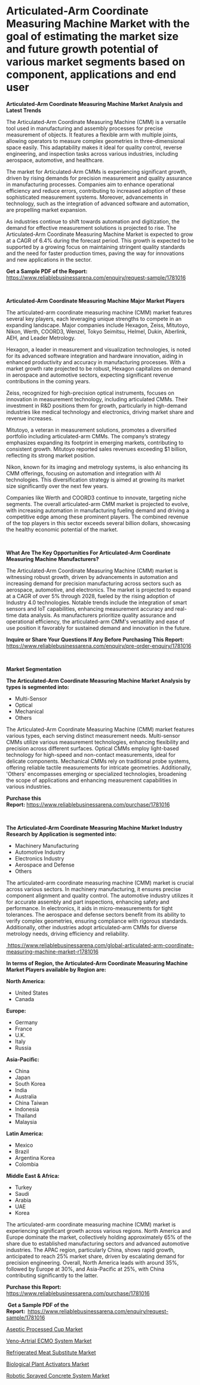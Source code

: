 <p><h1>Articulated-Arm Coordinate Measuring Machine Market with the goal of estimating the market size and future growth potential of various market segments based on component, applications and end user</h1></p><p><strong>Articulated-Arm Coordinate Measuring Machine Market Analysis and Latest Trends</strong></p>
<p><p>The Articulated-Arm Coordinate Measuring Machine (CMM) is a versatile tool used in manufacturing and assembly processes for precise measurement of objects. It features a flexible arm with multiple joints, allowing operators to measure complex geometries in three-dimensional space easily. This adaptability makes it ideal for quality control, reverse engineering, and inspection tasks across various industries, including aerospace, automotive, and healthcare.</p><p>The market for Articulated-Arm CMMs is experiencing significant growth, driven by rising demands for precision measurement and quality assurance in manufacturing processes. Companies aim to enhance operational efficiency and reduce errors, contributing to increased adoption of these sophisticated measurement systems. Moreover, advancements in technology, such as the integration of advanced software and automation, are propelling market expansion. </p><p>As industries continue to shift towards automation and digitization, the demand for effective measurement solutions is projected to rise. The Articulated-Arm Coordinate Measuring Machine Market is expected to grow at a CAGR of 6.4% during the forecast period. This growth is expected to be supported by a growing focus on maintaining stringent quality standards and the need for faster production times, paving the way for innovations and new applications in the sector.</p></p>
<p><strong>Get a Sample PDF of the Report:&nbsp;</strong> <a href="https://www.reliablebusinessarena.com/enquiry/request-sample/1781016?utm_campaign=1566&utm_medium=2&utm_source=Github&utm_content=ia&utm_term=13102024&utm_id=articulated-arm-coordinate-measuring-machine">https://www.reliablebusinessarena.com/enquiry/request-sample/1781016</a></p>
<p>&nbsp;</p>
<p><strong>Articulated-Arm Coordinate Measuring Machine Major Market Players</strong></p>
<p><p>The articulated-arm coordinate measuring machine (CMM) market features several key players, each leveraging unique strengths to compete in an expanding landscape. Major companies include Hexagon, Zeiss, Mitutoyo, Nikon, Werth, COORD3, Wenzel, Tokyo Seimitsu, Helmel, Dukin, Aberlink, AEH, and Leader Metrology.</p><p>Hexagon, a leader in measurement and visualization technologies, is noted for its advanced software integration and hardware innovation, aiding in enhanced productivity and accuracy in manufacturing processes. With a market growth rate projected to be robust, Hexagon capitalizes on demand in aerospace and automotive sectors, expecting significant revenue contributions in the coming years.</p><p>Zeiss, recognized for high-precision optical instruments, focuses on innovation in measurement technology, including articulated CMMs. Their investment in R&D positions them for growth, particularly in high-demand industries like medical technology and electronics, driving market share and revenue increases.</p><p>Mitutoyo, a veteran in measurement solutions, promotes a diversified portfolio including articulated-arm CMMs. The company’s strategy emphasizes expanding its footprint in emerging markets, contributing to consistent growth. Mitutoyo reported sales revenues exceeding $1 billion, reflecting its strong market position.</p><p>Nikon, known for its imaging and metrology systems, is also enhancing its CMM offerings, focusing on automation and integration with AI technologies. This diversification strategy is aimed at growing its market size significantly over the next few years.</p><p>Companies like Werth and COORD3 continue to innovate, targeting niche segments. The overall articulated-arm CMM market is projected to evolve, with increasing automation in manufacturing fueling demand and driving a competitive edge among these prominent players. The combined revenue of the top players in this sector exceeds several billion dollars, showcasing the healthy economic potential of the market.</p></p>
<p>&nbsp;</p>
<p><strong>What Are The Key Opportunities For Articulated-Arm Coordinate Measuring Machine Manufacturers?</strong></p>
<p><p>The Articulated-Arm Coordinate Measuring Machine (CMM) market is witnessing robust growth, driven by advancements in automation and increasing demand for precision manufacturing across sectors such as aerospace, automotive, and electronics. The market is projected to expand at a CAGR of over 5% through 2028, fueled by the rising adoption of Industry 4.0 technologies. Notable trends include the integration of smart sensors and IoT capabilities, enhancing measurement accuracy and real-time data analysis. As manufacturers prioritize quality assurance and operational efficiency, the articulated-arm CMM's versatility and ease of use position it favorably for sustained demand and innovation in the future.</p></p>
<p><strong>Inquire or Share Your Questions If Any Before Purchasing This Report:</strong> <a href="https://www.reliablebusinessarena.com/enquiry/pre-order-enquiry/1781016?utm_campaign=1566&utm_medium=2&utm_source=Github&utm_content=ia&utm_term=13102024&utm_id=articulated-arm-coordinate-measuring-machine">https://www.reliablebusinessarena.com/enquiry/pre-order-enquiry/1781016</a></p>
<p>&nbsp;</p>
<p><strong>Market Segmentation</strong></p>
<p><strong>The Articulated-Arm Coordinate Measuring Machine Market Analysis by types is segmented into:</strong></p>
<p><ul><li>Multi-Sensor</li><li>Optical</li><li>Mechanical</li><li>Others</li></ul></p>
<p><p>The Articulated-Arm Coordinate Measuring Machine (CMM) market features various types, each serving distinct measurement needs. Multi-sensor CMMs utilize various measurement technologies, enhancing flexibility and precision across different surfaces. Optical CMMs employ light-based technology for high-speed and non-contact measurements, ideal for delicate components. Mechanical CMMs rely on traditional probe systems, offering reliable tactile measurements for intricate geometries. Additionally, 'Others' encompasses emerging or specialized technologies, broadening the scope of applications and enhancing measurement capabilities in various industries.</p></p>
<p><strong>Purchase this Report:&nbsp;</strong><a href="https://www.reliablebusinessarena.com/purchase/1781016?utm_campaign=1566&utm_medium=2&utm_source=Github&utm_content=ia&utm_term=13102024&utm_id=articulated-arm-coordinate-measuring-machine">https://www.reliablebusinessarena.com/purchase/1781016</a></p>
<p>&nbsp;</p>
<p><strong>The Articulated-Arm Coordinate Measuring Machine Market Industry Research by Application is segmented into:</strong></p>
<p><ul><li>Machinery Manufacturing</li><li>Automotive Industry</li><li>Electronics Industry</li><li>Aerospace and Defense</li><li>Others</li></ul></p>
<p><p>The articulated-arm coordinate measuring machine (CMM) market is crucial across various sectors. In machinery manufacturing, it ensures precise component alignment and quality control. The automotive industry utilizes it for accurate assembly and part inspections, enhancing safety and performance. In electronics, it aids in micro-measurements for tight tolerances. The aerospace and defense sectors benefit from its ability to verify complex geometries, ensuring compliance with rigorous standards. Additionally, other industries adopt articulated-arm CMMs for diverse metrology needs, driving efficiency and reliability.</p></p>
<p><a href="https://www.reliablebusinessarena.com/global-articulated-arm-coordinate-measuring-machine-market-r1781016?utm_campaign=1566&utm_medium=2&utm_source=Github&utm_content=ia&utm_term=13102024&utm_id=articulated-arm-coordinate-measuring-machine">&nbsp;https://www.reliablebusinessarena.com/global-articulated-arm-coordinate-measuring-machine-market-r1781016</a></p>
<p><strong>In terms of Region, the Articulated-Arm Coordinate Measuring Machine Market Players available by Region are:</strong></p>
<p>
    <p> <strong> North America: </strong>
        <ul>
            <li>United States</li>
            <li>Canada</li>
        </ul>
        </p> 
    <p> <strong> Europe: </strong>
        <ul>
            <li>Germany</li>
            <li>France</li>
            <li>U.K.</li>
            <li>Italy</li>
            <li>Russia</li>
        </ul>
        </p> 
    <p> <strong> Asia-Pacific: </strong>
        <ul>
            <li>China</li>
            <li>Japan</li>
            <li>South Korea</li>
            <li>India</li>
            <li>Australia</li>
            <li>China Taiwan</li>
            <li>Indonesia</li>
            <li>Thailand</li>
            <li>Malaysia</li>
        </ul>
        </p> 
    <p> <strong> Latin America: </strong>
        <ul>
            <li>Mexico</li>
            <li>Brazil</li>
            <li>Argentina Korea</li>
            <li>Colombia</li>
        </ul>
        </p> 
    <p> <strong> Middle East & Africa: </strong>
        <ul>
            <li>Turkey</li>
            <li>Saudi</li>
            <li>Arabia</li>
            <li>UAE</li>
            <li>Korea</li>
        </ul>
    </p>
    </p>
<p><p>The articulated-arm coordinate measuring machine (CMM) market is experiencing significant growth across various regions. North America and Europe dominate the market, collectively holding approximately 65% of the share due to established manufacturing sectors and advanced automotive industries. The APAC region, particularly China, shows rapid growth, anticipated to reach 25% market share, driven by escalating demand for precision engineering. Overall, North America leads with around 35%, followed by Europe at 30%, and Asia-Pacific at 25%, with China contributing significantly to the latter.</p></p>
<p><strong>Purchase this Report: </strong><a href="https://www.reliablebusinessarena.com/purchase/1781016?utm_campaign=1566&utm_medium=2&utm_source=Github&utm_content=ia&utm_term=13102024&utm_id=articulated-arm-coordinate-measuring-machine">https://www.reliablebusinessarena.com/purchase/1781016</a></p>
<p>&nbsp;<strong>Get a Sample PDF of the Report:&nbsp;&nbsp;</strong><a href="https://www.reliablebusinessarena.com/enquiry/request-sample/1781016?utm_campaign=1566&utm_medium=2&utm_source=Github&utm_content=ia&utm_term=13102024&utm_id=articulated-arm-coordinate-measuring-machine">https://www.reliablebusinessarena.com/enquiry/request-sample/1781016</a></p>
<p><strong></strong></p>
<p><p><a href="https://www.linkedin.com/pulse/aseptic-processed-cup-landscape-product-spectrum-market-trajectories-z3fye?utm_campaign=1566&utm_medium=2&utm_source=Github&utm_content=ia&utm_term=13102024&utm_id=articulated-arm-coordinate-measuring-machine">Aseptic Processed Cup Market</a></p><p><a href="https://www.linkedin.com/pulse/exploring-veno-artrial-ecmo-system-market-strategic-xqlcc?utm_campaign=1566&utm_medium=2&utm_source=Github&utm_content=ia&utm_term=13102024&utm_id=articulated-arm-coordinate-measuring-machine">Veno-Artrial ECMO System Market</a></p><p><a href="https://www.linkedin.com/pulse/global-refrigerated-meat-substitute-market-share-growth-lh3lf?utm_campaign=1566&utm_medium=2&utm_source=Github&utm_content=ia&utm_term=13102024&utm_id=articulated-arm-coordinate-measuring-machine">Refrigerated Meat Substitute Market</a></p><p><a href="https://www.linkedin.com/pulse/evaluating-global-biological-plant-activators-market-cszle?utm_campaign=1566&utm_medium=2&utm_source=Github&utm_content=ia&utm_term=13102024&utm_id=articulated-arm-coordinate-measuring-machine">Biological Plant Activators Market</a></p><p><a href="https://www.linkedin.com/pulse/robotic-sprayed-concrete-system-market-size-share-competitive-829dc?utm_campaign=1566&utm_medium=2&utm_source=Github&utm_content=ia&utm_term=13102024&utm_id=articulated-arm-coordinate-measuring-machine">Robotic Sprayed Concrete System Market</a></p></p>